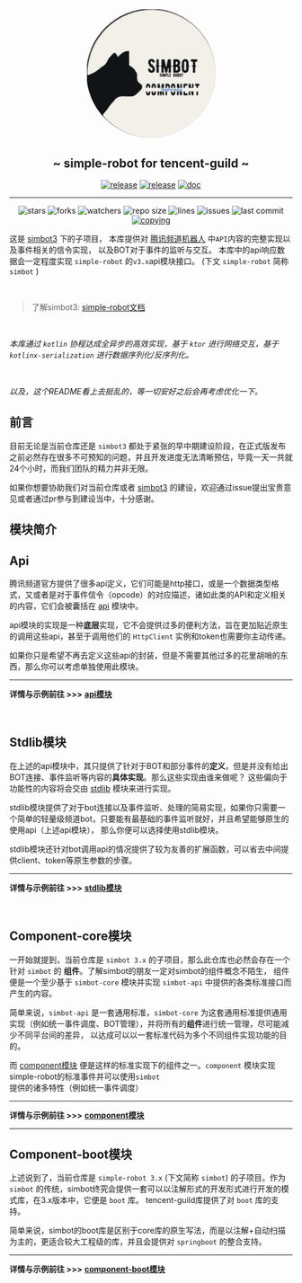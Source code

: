 #  

<div align="center">
<img src=".simbot/logo.png" alt="logo" style="width:230px; height:230px; border-radius:50%; " />
<h2>
    ~ simple-robot for tencent-guild ~ 
</h2>
<a href="https://github.com/simple-robot/simbot-component-tencent-guild/releases/latest"><img alt="release" src="https://img.shields.io/github/v/release/simple-robot/simbot-component-tencent-guild" /></a>
<a href="https://repo1.maven.org/maven2/love/forte/simbot/component/simbot-component-tencent-guild-api/" target="_blank">
  <img alt="release" src="https://img.shields.io/maven-central/v/love.forte.simbot.component/simbot-component-tencent-guild-api" /></a>
<a href="https://www.yuque.com/simpler-robot/simpler-robot-doc" target="_blank">
  <img alt="doc" src="https://img.shields.io/badge/doc-yuque-brightgreen" /></a>
   <hr>
   <img alt="stars" src="https://img.shields.io/github/stars/simple-robot/simbot-component-tencent-guild" />
   <img alt="forks" src="https://img.shields.io/github/forks/simple-robot/simbot-component-tencent-guild" />
   <img alt="watchers" src="https://img.shields.io/github/watchers/simple-robot/simbot-component-tencent-guild" />
   <img alt="repo size" src="https://img.shields.io/github/repo-size/simple-robot/simbot-component-tencent-guild" />
   <img alt="lines" src="https://img.shields.io/tokei/lines/github/simple-robot/simbot-component-tencent-guild" />
   <img alt="issues" src="https://img.shields.io/github/issues-closed/simple-robot/simbot-component-tencent-guild?color=green" />
   <img alt="last commit" src="https://img.shields.io/github/last-commit/simple-robot/simbot-component-tencent-guild" />
   <a href="./COPYING"><img alt="copying" src="https://img.shields.io/github/license/simple-robot/simbot-component-tencent-guild" /></a>

</div>

这是 [simbot3](https://github.com/ForteScarlet/simpler-robot)
下的子项目， 本库提供对 [腾讯频道机器人](https://bot.q.qq.com/wiki/develop/api/) 中`API`内容的完整实现以及事件相关的信令实现， 以及BOT对于事件的监听与交互。
本库中的api响应数据会一定程度实现 `simple-robot` 的`v3.x`api模块接口。 (下文 `simple-robot` 简称 `simbot` )

<br>

> 了解simbot3: [simple-robot文档](https://www.yuque.com/simpler-robot/simpler-robot-doc/mudleb)

<br>


*本库通过 `kotlin` 协程达成全异步的高效实现，基于 `ktor` 进行网络交互，基于 `kotlinx-serialization` 进行数据序列化/反序列化。*


<br>

*以及，这个README看上去挺乱的，等一切安好之后会再考虑优化一下。*

## 前言

目前无论是当前仓库还是 `simbot3` 都处于紧张的早中期建设阶段，在正式版发布之前必然存在很多不可预知的问题，并且开发进度无法清晰预估，毕竟一天一共就24个小时，而我们团队的精力并非无限。

如果你想要协助我们对当前仓库或者 [simbot3](https://github.com/ForteScarlet/simpler-robot/tree/v3-dev)
的建设，欢迎通过issue提出宝贵意见或者通过pr参与到建设当中，十分感谢。

## 模块简介

## Api

腾讯频道官方提供了很多api定义，它们可能是http接口，或是一个数据类型格式，又或者是对于事件信令（opcode）的对应描述，诸如此类的API和定义相关的内容，它们会被囊括在 [api](api) 模块中。

api模块的实现是一种**底层**实现，它不会提供过多的便利方法，旨在更加贴近原生的调用这些api，甚至于调用他们的 `HttpClient` 实例和token也需要你主动传递。

如果你只是希望不再去定义这些api的封装，但是不需要其他过多的花里胡哨的东西，那么你可以考虑单独使用此模块。

<hr>

**详情与示例前往 >>>** [**api模块**](api)

<br>

## Stdlib模块

在上述的api模块中，其只提供了针对于BOT和部分事件的**定义**，但是并没有给出BOT连接、事件监听等内容的**具体实现**。那么这些实现由谁来做呢？ 这些偏向于功能性的内容将会交由 [stdlib](stdlib) 模块来进行实现。

stdlib模块提供了对于bot连接以及事件监听、处理的简易实现，如果你只需要一个简单的轻量级频道bot，只要能有最基础的事件监听就好，并且希望能够原生的使用api（上述api模块）， 那么你便可以选择使用stdlib模块。

stdlib模块还针对bot调用api的情况提供了较为友善的扩展函数，可以省去中间提供client、token等原生参数的步骤。

<hr>

**详情与示例前往 >>>** [**stdlib模块**](stdlib)

<br>

## Component-core模块

一开始就提到，当前仓库是 `simbot 3.x` 的子项目，那么此仓库也必然会存在一个针对 `simbot` 的 **组件**。了解simbot的朋友一定对simbot的组件概念不陌生， 组件便是一个至少基于 `simbot-core`
模块并实现 `simbot-api` 中提供的各类标准接口而产生的内容。

简单来说，`simbot-api` 是一套通用标准，`simbot-core` 为这套通用标准提供通用实现（例如统一事件调度、BOT管理），并将所有的**组件**进行统一管理，尽可能减少不同平台间的差异，
以达成可以以一套标准代码为多个不同组件实现功能的目的。

而 [component模块](component) 便是这样的标准实现下的组件之一。`component` 模块实现simple-robot的标准事件并可以使用`simbot`提供的诸多特性（例如统一事件调度）


<hr>

**详情与示例前往 >>>** [**component模块**](component)

<hr>

## Component-boot模块

上述说到了，当前仓库是 `simple-robot 3.x` (下文简称 `simbot`) 的子项目。作为 `simbot` 的传统，simbot终究会提供一套可以以注解形式的开发形式进行开发的模式库，在3.x版本中，它便是 `boot`
库。 tencent-guild库提供了对 `boot` 库的支持。

简单来说，simbot的boot库是区别于core库的原生写法，而是以注解+自动扫描为主的，更适合较大工程级的库，并且会提供对 `springboot` 的整合支持。

<hr>

**详情与示例前往 >>>** [**component-boot模块**](component-boot)

